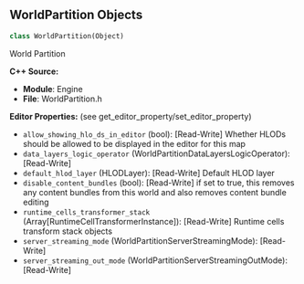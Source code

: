 ## WorldPartition Objects

```python
class WorldPartition(Object)
```

World Partition

**C++ Source:**

- **Module**: Engine
- **File**: WorldPartition.h

**Editor Properties:** (see get_editor_property/set_editor_property)

- ``allow_showing_hlo_ds_in_editor`` (bool):  [Read-Write] Whether HLODs should be allowed to be displayed in the editor for this map
- ``data_layers_logic_operator`` (WorldPartitionDataLayersLogicOperator):  [Read-Write]
- ``default_hlod_layer`` (HLODLayer):  [Read-Write] Default HLOD layer
- ``disable_content_bundles`` (bool):  [Read-Write] if set to true, this removes any content bundles from this world and also removes content bundle editing
- ``runtime_cells_transformer_stack`` (Array[RuntimeCellTransformerInstance]):  [Read-Write] Runtime cells transform stack objects
- ``server_streaming_mode`` (WorldPartitionServerStreamingMode):  [Read-Write]
- ``server_streaming_out_mode`` (WorldPartitionServerStreamingOutMode):  [Read-Write]

<a id="unreal.WorldPartitionPropertyOverride"></a>